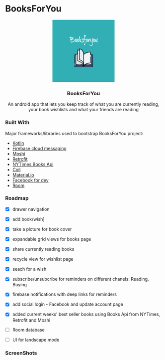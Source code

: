 # BooksForYou

<div align="center">
    <img src="https://github.com/iuga-paula/BooksForYou/blob/main/images/logo_size_invert.jpg" alt="Logo" width="200" height="200">
</div>
  <h3 align="center">BooksForYou</h3>

  <p align="center">
    An android app that lets you keep track of what you are currently reading, your book wishlists and what your friends are reading </p>
  

### Built With

Major frameworks/libraries used to bootstrap BooksForYou project:
* [Kotlin](https://kotlinlang.org/)
* [Firebase cloud messaging](https://firebase.google.com/docs/cloud-messaging)
* [Moshi](https://github.com/square/moshi)
* [Retrofit](https://square.github.io/retrofit/)
* [NYTimes Books Api](https://developer.nytimes.com/docs/books-product/1/routes/lists/overview.json/get)  
* [Coil](https://github.com/coil-kt/coil)
* [Material.io](https://material.io/)  
* [Facebook for dev](https://developers.facebook.com/)  
* [Room](https://developer.android.com/jetpack/androidx/releases/room)
  
### Roadmap
  - [x] drawer navigation
  - [x] add book/wish]
  - [x] take a picture for book cover
  - [x] expandable grid views for books page
  - [x] share currently reading books
  - [x] recycle view for wishlist page
  - [x] seach for a wish
  - [x] subscribe/unsubcribe for reminders on different chanels: Reading, Buying
  - [x] firebase notifications with deep links for reminders
  - [x] add social login - Facebook and update account page
  - [x] added current weeks' best seller books using Books Api from NYTimes, Retrofit and Moshi
  - [ ] Room database
  - [ ] UI for landscape mode

  
### ScreenShots
  
  
